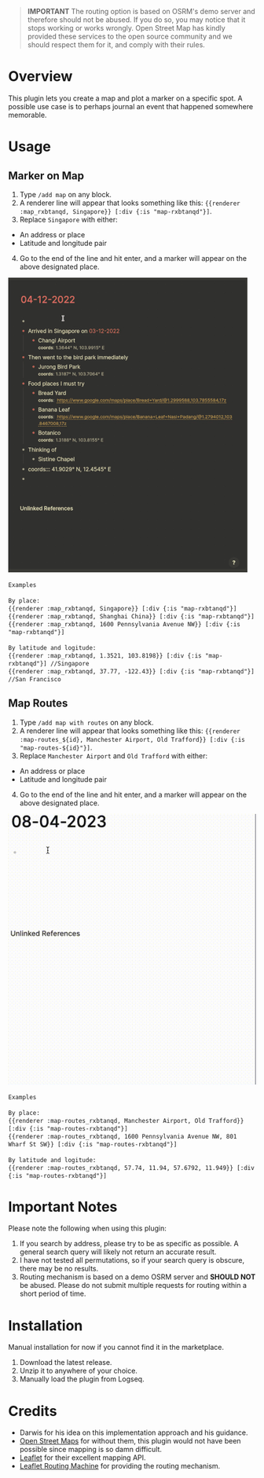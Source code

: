 > **IMPORTANT** The routing option is based on OSRM's demo server and therefore should not be abused. If you do so, you may notice that it stops working or works wrongly. Open Street Map has kindly provided these services to the open source community and we should respect them for it, and comply with their rules.

<script type="text/javascript" src="https://cdnjs.buymeacoffee.com/1.0.0/button.prod.min.js" data-name="bmc-button" data-slug="hkgnp.dev" data-color="#40DCA5" data-emoji="" data-font="Arial" data-text="Buy me a coffee!" data-outline-color="#000000" data-font-color="#ffffff" data-coffee-color="#FFDD00" ></script>

# Overview

This plugin lets you create a map and plot a marker on a specific spot. A possible use case is to perhaps journal an event that happened somewhere memorable.

# Usage

## Marker on Map

1. Type `/add map` on any block.
2. A renderer line will appear that looks something like this: `{{renderer :map_rxbtanqd, Singapore}} [:div {:is "map-rxbtanqd"}]`.
3. Replace `Singapore` with either:

- An address or place
- Latitude and longitude pair

4. Go to the end of the line and hit enter, and a marker will appear on the above designated place.

![](/screenshots/demo.gif)

```
Examples

By place:
{{renderer :map_rxbtanqd, Singapore}} [:div {:is "map-rxbtanqd"}]
{{renderer :map_rxbtanqd, Shanghai China}} [:div {:is "map-rxbtanqd"}]
{{renderer :map_rxbtanqd, 1600 Pennsylvania Avenue NW}} [:div {:is "map-rxbtanqd"}]

By latitude and logitude:
{{renderer :map_rxbtanqd, 1.3521, 103.8198}} [:div {:is "map-rxbtanqd"}] //Singapore
{{renderer :map_rxbtanqd, 37.77, -122.43}} [:div {:is "map-rxbtanqd"}] //San Francisco
```

## Map Routes

1. Type `/add map with routes` on any block.
2. A renderer line will appear that looks something like this: `{{renderer :map-routes_${id}, Manchester Airport, Old Trafford}} [:div {:is "map-routes-${id}"}]`.
3. Replace `Manchester Airport` and `Old Trafford` with either:

- An address or place
- Latitude and longitude pair

4. Go to the end of the line and hit enter, and a marker will appear on the above designated place.

![](/screenshots/demo2.gif)

```
Examples

By place:
{{renderer :map-routes_rxbtanqd, Manchester Airport, Old Trafford}} [:div {:is "map-routes-rxbtanqd"}]
{{renderer :map-routes_rxbtanqd, 1600 Pennsylvania Avenue NW, 801 Wharf St SW}} [:div {:is "map-routes-rxbtanqd"}]

By latitude and logitude:
{{renderer :map-routes_rxbtanqd, 57.74, 11.94, 57.6792, 11.949}} [:div {:is "map-routes-rxbtanqd"}]
```

# Important Notes

Please note the following when using this plugin:

1. If you search by address, please try to be as specific as possible. A general search query will likely not return an accurate result.
2. I have not tested all permutations, so if your search query is obscure, there may be no results.
3. Routing mechanism is based on a demo OSRM server and **SHOULD NOT** be abused. Please do not submit multiple requests for routing within a short period of time.

# Installation

Manual installation for now if you cannot find it in the marketplace.

1. Download the latest release.
2. Unzip it to anywhere of your choice.
3. Manually load the plugin from Logseq.

# Credits

- Darwis for his idea on this implementation approach and his guidance.
- [Open Street Maps](https://www.openstreetmap.org/copyright) for without them, this plugin would not have been possible since mapping is so damn difficult.
- [Leaflet](https://www.leafletjs.com) for their excellent mapping API.
- [Leaflet Routing Machine](https://github.com/perliedman/leaflet-routing-machine) for providing the routing mechanism.
